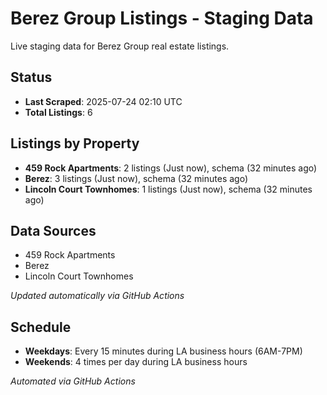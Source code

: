 # Berez Group Listings - Staging Data

Live staging data for Berez Group real estate listings.

## Status

- **Last Scraped**: 2025-07-24 02:10 UTC
- **Total Listings**: 6

## Listings by Property

- **459 Rock Apartments**: 2 listings (Just now), schema (32 minutes ago)
- **Berez**: 3 listings (Just now), schema (32 minutes ago)
- **Lincoln Court Townhomes**: 1 listings (Just now), schema (32 minutes ago)

## Data Sources

- 459 Rock Apartments
- Berez
- Lincoln Court Townhomes

*Updated automatically via GitHub Actions*

## Schedule

- **Weekdays**: Every 15 minutes during LA business hours (6AM-7PM)
- **Weekends**: 4 times per day during LA business hours

*Automated via GitHub Actions*
